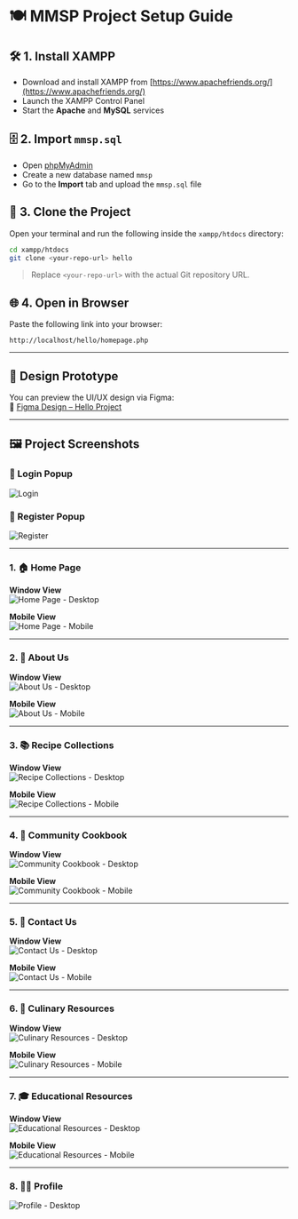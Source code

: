 # 🍽️ MMSP Project Setup Guide

## 🛠️ 1. Install XAMPP
- Download and install XAMPP from [https://www.apachefriends.org/](https://www.apachefriends.org/)
- Launch the XAMPP Control Panel
- Start the **Apache** and **MySQL** services

## 🗄️ 2. Import `mmsp.sql`
- Open [phpMyAdmin](http://localhost/phpmyadmin)
- Create a new database named `mmsp`
- Go to the **Import** tab and upload the `mmsp.sql` file

## 🔄 3. Clone the Project
Open your terminal and run the following inside the `xampp/htdocs` directory:

```bash
cd xampp/htdocs
git clone <your-repo-url> hello
```

> Replace `<your-repo-url>` with the actual Git repository URL.

## 🌐 4. Open in Browser
Paste the following link into your browser:

```
http://localhost/hello/homepage.php
```

---

## 🎨 Design Prototype

You can preview the UI/UX design via Figma:  
🔗 [Figma Design – Hello Project](https://www.figma.com/design/hdgUbPNuO7ZVnScbe5rtcK/Hello-Project?node-id=0-1&t=FeOd4Zl5iX8Xf7Rk-1)

---

## 🖼️ Project Screenshots

### 🔐 Login Popup
![Login](/images/login.png)

### 📝 Register Popup
![Register](/images/register.png)

---

### 1. 🏠 Home Page  
**Window View**  
![Home Page - Desktop](/images/homepage.png)

**Mobile View**  
![Home Page - Mobile](/images/homepage_m.png)

---

### 2. 👥 About Us  
**Window View**  
![About Us - Desktop](/images/aboutus.png)

**Mobile View**  
![About Us - Mobile](/images/aboutus_mmm.png)

---

### 3. 📚 Recipe Collections  
**Window View**  
![Recipe Collections - Desktop](/images/recipe.png)

**Mobile View**  
![Recipe Collections - Mobile](/images/recipe_m.png)

---

### 4. 📖 Community Cookbook  
**Window View**  
![Community Cookbook - Desktop](/images/cookbook.png)

**Mobile View**  
![Community Cookbook - Mobile](/images/cookbook_m.png)

---

### 5. 📩 Contact Us  
**Window View**  
![Contact Us - Desktop](/images/contactus.png)

**Mobile View**  
![Contact Us - Mobile](/images/contactus_m.png)

---

### 6. 🍳 Culinary Resources  
**Window View**  
![Culinary Resources - Desktop](/images/culinary.png)

**Mobile View**  
![Culinary Resources - Mobile](/images/culinary_m.png)

---

### 7. 🎓 Educational Resources  
**Window View**  
![Educational Resources - Desktop](/images/educational.png)

**Mobile View**  
![Educational Resources - Mobile](/images/educational_m.png)

---

### 8. 🙍‍♂️ Profile  
![Profile - Desktop](/images/profile.png)
